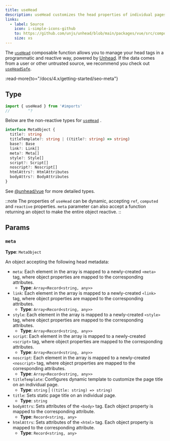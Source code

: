 ```yaml
---
title: useHead
description: useHead customizes the head properties of individual pages of your Nuxt app.
links:
  - label: Source
    icon: i-simple-icons-github
    to: https://github.com/unjs/unhead/blob/main/packages/vue/src/composables.ts
    size: xs
---
```


The [`useHead`](/docs/4.x/api/composables/use-head) composable function allows you to manage your head tags in a programmatic and reactive way, powered by [Unhead](https://unhead.unjs.io). If the data comes from a user or other untrusted source, we recommend you check out [`useHeadSafe`](/docs/4.x/api/composables/use-head-safe).

:read-more{to="/docs/4.x/getting-started/seo-meta"}

## Type

```ts twoslash
import { useHead } from '#imports'
//        ^?
```

Below are the non-reactive types for [`useHead`](/docs/4.x/api/composables/use-head) .

```ts
interface MetaObject {
  title?: string
  titleTemplate?: string | ((title?: string) => string)
  base?: Base
  link?: Link[]
  meta?: Meta[]
  style?: Style[]
  script?: Script[]
  noscript?: Noscript[]
  htmlAttrs?: HtmlAttributes
  bodyAttrs?: BodyAttributes
}
```

See [@unhead/vue](https://github.com/unjs/unhead/blob/main/packages/vue/src/types/schema.ts) for more detailed types.

::note
The properties of `useHead` can be dynamic, accepting `ref`, `computed` and `reactive` properties. `meta` parameter can also accept a function returning an object to make the entire object reactive.
::

## Params

### `meta`

**Type**: `MetaObject`

An object accepting the following head metadata:

- `meta`: Each element in the array is mapped to a newly-created `<meta>` tag, where object properties are mapped to the corresponding attributes.
  - **Type**: `Array<Record<string, any>>`
- `link`: Each element in the array is mapped to a newly-created `<link>` tag, where object properties are mapped to the corresponding attributes.
  - **Type**: `Array<Record<string, any>>`
- `style`: Each element in the array is mapped to a newly-created `<style>` tag, where object properties are mapped to the corresponding attributes.
  - **Type**: `Array<Record<string, any>>`
- `script`: Each element in the array is mapped to a newly-created `<script>` tag, where object properties are mapped to the corresponding attributes.
  - **Type**: `Array<Record<string, any>>`
- `noscript`: Each element in the array is mapped to a newly-created `<noscript>` tag, where object properties are mapped to the corresponding attributes.
  - **Type**: `Array<Record<string, any>>`
- `titleTemplate`: Configures dynamic template to customize the page title on an individual page.
  - **Type**: `string` | `((title: string) => string)`
- `title`: Sets static page title on an individual page.
  - **Type**: `string`
- `bodyAttrs`: Sets attributes of the `<body>` tag. Each object property is mapped to the corresponding attribute.
  - **Type**: `Record<string, any>`
- `htmlAttrs`: Sets attributes of the `<html>` tag. Each object property is mapped to the corresponding attribute.
  - **Type**: `Record<string, any>`
